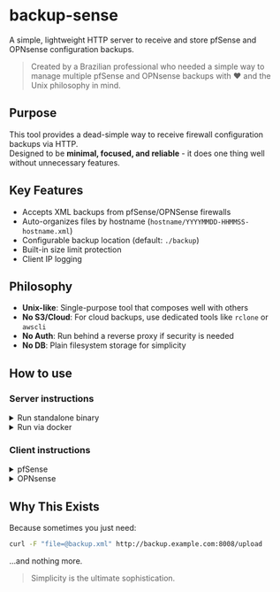 # backup-sense

A simple, lightweight HTTP server to receive and store pfSense and OPNsense configuration backups.

> Created by a Brazilian professional who needed a simple way to manage multiple pfSense and OPNsense backups with ❤️ and the Unix philosophy in mind.

## Purpose

This tool provides a dead-simple way to receive firewall configuration backups via HTTP.  
Designed to be **minimal, focused, and reliable** - it does one thing well without unnecessary features.

## Key Features

- Accepts XML backups from pfSense/OPNSense firewalls
- Auto-organizes files by hostname (`hostname/YYYYMMDD-HHMMSS-hostname.xml`)
- Configurable backup location (default: `./backup`)
- Built-in size limit protection
- Client IP logging

## Philosophy

- **Unix-like**: Single-purpose tool that composes well with others
- **No S3/Cloud**: For cloud backups, use dedicated tools like `rclone` or `awscli`
- **No Auth**: Run behind a reverse proxy if security is needed
- **No DB**: Plain filesystem storage for simplicity

## How to use

### Server instructions

<details> <summary> Run standalone binary </summary>

```bash
./backup-server -p 8008 -m 20 -f /backup/storage
```

Options:

- `-p`: Listening port (default: 80)
- `-m`: Max upload size in MB (default: 10)
- `-f`: Backup directory (default: ./backup)

</details>

<details> <summary> Run via docker </summary>

```bash
docker run -d \
  -p 8008:80 \
  -v ./local-backup:/backup \
  --name backup-sense \
  antun3s/backup-sense:latest
```
</details>

### Client instructions

<details> <summary> pfSense </summary>

I recommend Cron package to manage easily cron.

##### Install Cron package

On WebGUI:

- System > Package Manager > Available Packages
- Cron > Install

##### Cron configuration

On WebGUI:

- Services > Cron > Add
  - minute: `0`
  - hour: `1`
  - day of the month: `*`
  - month: `*`
  - day of the week: *`
  - user: `root`
  - command: `curl -X POST -F "file=@/cf/conf/config.xml" http://backup.example.com:8008/upload` edit backup-sense server name and port
- Click on Apply

</details>

<details> <summary> OPNsense </summary>

##### Configura script

 On SSH: edit backup-sense server name and port on first line

```sh
# create script
printf '#\!/bin/sh\ncurl -X POST -F "file=@/conf/config.xml" http://backup.example.com:8008/upload\n' > backup-sense.sh && chmod +x /root/backup-sense.sh
chmod +x /root/backup-sense.sh

# create custon action
printf '[run]\ncommand:/root/backup-sense.sh\nparameter:\ntype:script\nmessage:backup-sense\ndescription:backup-sense\n' > /usr/local/opnsense/service/conf/actions.d/actions_backup-sense.conf
service configd restart
```

##### Cron configuration

On WebGUI:

- System > Settings > Cron > Add (+)
  - minutes: `0`
  - hours: `1`
  - day of the week: `*`
  - command: backup-sense
  - description: backup-sense
- Click on Apply
</details>

## Why This Exists

Because sometimes you just need:

```bash
curl -F "file=@backup.xml" http://backup.example.com:8008/upload
```

...and nothing more.

> Simplicity is the ultimate sophistication.
